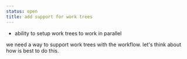 ```yaml
---
status: open
title: add support for work trees
---
```



- ability to setup work trees to work in parallel

we need a way to support work trees with the workflow. let's think about how is best to do this.

